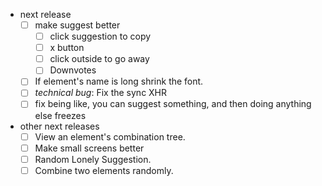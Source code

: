 - next release
    - [ ] make suggest better
        - [ ] click suggestion to copy
        - [ ] x button
        - [ ] click outside to go away
        - [ ] Downvotes
    - [ ] If element's name is long shrink the font.
    - [ ] *technical bug*: Fix the sync XHR
    - [ ] fix being like, you can suggest something, and then
          doing anything else freezes

- other next releases
    - [ ] View an element's combination tree.
    - [ ] Make small screens better
    - [ ] Random Lonely Suggestion.
    - [ ] Combine two elements randomly.